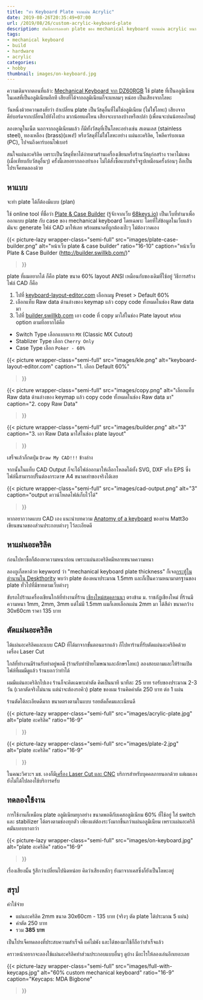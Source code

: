 ```yaml
---
title: "ทำ Keyboard Plate จากแผ่น Acrylic"
date: 2019-08-26T20:35:49+07:00
url: /2019/08/26/custom-acrylic-keyboard-plate
description: บันทึกการลองทำ plate ของ mechanical keyboard จากแผ่น acrylic หนา 2mm
tags:
- mechanical keyboard
- build
- hardware
- acrylic
categories:
- hobby
thumbnail: images/on-keyboard.jpg
---
```


ความเดิมจากตอนที่แล้ว: [Mechanical Keyboard จาก DZ60RGB](https://armno.in.th/2019/07/19/mechanical-keyboard-mark-6/)
ใช้ plate ที่เป็นอลูมิเนียม ในเคสที่เป็นอลูมิเนียมอีกที เสียงที่ได้จากอลูมิเนียมก็จะแหลมๆ หน่อย เป็นเสียงจากโลหะ

วันหนึ่งด้วยความสงสัยว่า ถ้าเปลี่ยน plate เป็นวัสดุอื่นที่ไม่ใช่อลูมิเนียม (ไม่ใช่โลหะ)
เสียงจากคีย์บอร์ดจากเปลี่ยนไปยังไงบ้าง มากน้อยแค่ไหน เสียงจะเบาลงบ้างหรือเปล่า (เพื่อนจะบ่นน้อยลงไหม)

ลองหาดูในเน็ต นอกจากอลูมิเนียมแล้ว ก็มีทั้งวัสดุที่เป็นโลหะอย่างเช่น สเตนเลส (stainless steel),
ทองเหลือง (brass)(แพง!) หรือวัสดุที่ไม่ใช่โลหะอย่าง แผ่นอะคริลิค, โพลีคาร์บอเนต (PC), ไปจนถึงคาร์บอนไฟเบอร์

สนใจแผ่นอะคริลิค เพราะเป็นวัสดุที่หาได้ง่ายตามร้านเครื่องเขียนหรือร้านวัสดุก่อสร้าง ราคาไม่แพง (เมื่อเทียบกับวัสดุอื่นๆ)
ครั้งนี้เลยอยากลองทำเอง ไม่ได้สั่งซื้อแบบสำเร็จรูปเหมือนครั้งก่อนๆ
ถือเป็นโปรเจ็คทดลองด้วย

## หาแบบ

จะทำ plate ได้ก็ต้องมีแบบ (plan)

ใช้ online tool ที่ชื่อว่า [Plate & Case Builder](http://builder.swillkb.com/) (รู้จักจากเว็บ [68keys.io](https://68keys.io/))
เป็นเว็บที่ทำมาเพื่อออกแบบ plate กับ case ของ mechanical keyboard โดยเฉพาะ
โดยที่ใส่ข้อมูลในเว็บแล้วมันจะ generate ไฟล์ CAD มาให้เลย พร้อมขนาดที่ถูกต้องเป๊ะๆ ไม่ต้องวาดเอง

{{< picture-lazy
  wrapper-class="semi-full"
  src="images/plate-case-builder.png"
  alt="หน้าเว็บ plate & case builder"
  ratio="16-10"
  caption="หน้าเว็บ Plate & Case Builder (http://builder.swillkb.com/)"
>}}

plate ที่ผมอยากได้ ก็คือ plate ขนาด 60% layout ANSI เหมือนกับของเดิมที่ใช้อยู่
วิธีการสร้างไฟล์ CAD ก็คือ

1. ไปที่ [keyboard-layout-editor.com](http://www.keyboard-layout-editor.com/#/) เลือกเมนู Preset > Default 60%
2. เลือกแท็บ Raw data ด้านล่างของ keymap แล้ว copy code ทั้งหมดในช่อง Raw data มา
3. ไปที่ [builder.swillkb.com](http://builder.swillkb.com/) เอา code ที่ copy มาใส่ในช่อง Plate layout พร้อม option ตามที่อยากได้คือ
  * Switch Type เลือกแบบแรก `MX` (Classic MX Cutout)
  * Stablizer Type เลือก `Cherry Only`
  * Case Type เลือก `Poker - 60%`

{{< picture
  wrapper-class="semi-full"
  src="images/kle.png"
  alt="keyboard-layout-editor.com"
  caption="1. เลือก Default 60%"
>}}

{{< picture
  wrapper-class="semi-full"
  src="images/copy.png"
  alt="เลือกแท็บ Raw data ด้านล่างของ keymap แล้ว copy code ทั้งหมดในช่อง Raw data มา"
  caption="2. copy Raw Data"
>}}

{{< picture
  wrapper-class="semi-full"
  src="images/builder.png"
  alt="3"
  caption="3. เอา Raw Data มาใส่ในช่อง plate layout"
>}}

เสร็จแล้วก็กดปุ่ม `Draw My CAD!!!` ข้างล่าง

จากนั้นในแท็บ CAD Output ก็จะได้ไฟล์ออกมาให้เลือกโหลดได้ทั้ง SVG, DXF หรือ EPS
ซึ่งไฟล์นี้สามารถปริ๊นต์ลงกระดาษ A4 ขนาดเท่าของจริงได้เลย

{{< picture
  wrapper-class="semi-full"
  src="images/cad-output.png"
  alt="3"
  caption="output ดาวน์โหลดไฟล์เก็บไว้ได้"
>}}

<p class="message--warning">
  หากอยากวาดแบบ CAD เอง แนะนำบทความ <a href="https://matt3o.com/anatomy-of-a-keyboard/" target="_blank" rel="noopener">Anatomy of a keyboard</a>
  ของท่าน Matt3o เขียนขนาดของส่วนประกอบต่างๆ ไว้ละเอียดดี
</p>

## หาแผ่นอะคริลิค

ก่อนไปหาซื้อก็ต้องหาความหนาก่อน เพราะแผ่นอะคริลิคมีหลายขนาดความหนา

ลองกูเกิ้ลหาด้วย keyword ว่า "mechanical keyboard plate thickness"
ก็เจอ[กระทู้ในตำนานใน Deskthority](https://deskthority.net/viewtopic.php?f=7&t=5761&start=)
พบว่า plate ต้องหนาประมาณ 1.5mm และก็เป็นความหนามาตรฐานของ plate ทั่วไปที่มีขายตามเว็บต่างๆ

ขับรถไปร้านเครื่องเขียนใกล้ที่ทำงานที่ร้าน [เชียงใหม่สมุดลานนา](https://goo.gl/maps/axqByJHXpj6cjDrU9) ตรงข้าม ม. ราชภัฏเชียงใหม่
ที่ร้านมีความหนา 1mm, 2mm, 3mm แต่ไม่มี 1.5mm ผมก็เลยเลือกแผ่น 2mm มา ได้สีดำ
ขนาดกว้าง 30x60cm ราคา 135 บาท

## ตัดแผ่นอะคริลิค

ได้แผ่นอะคริลิคและแบบ CAD ที่ได้มาจากขั้นตอนแรกแล้ว ก็ไปหาร้านที่รับตัดแผ่นอะคริลิคด้วยเครื่อง Laser Cut

ใกล้ที่ทำงานมีร้านรับทำอยู่พอดี (ร้านรับทำป้ายโฆษณาและอักษรโลหะ) ลองสอบถามและให้ร้านเปิดไฟล์ที่ผมมีดูแล้ว ร้านบอกว่าทำได้

ผมมีแผ่นอะคริลิกไปเอง ร้านก็จะคิดเฉพาะค่าตัด คิดเป็นนาที นาทีละ 25 บาท
รอรับของประมาณ 2-3 วัน (เวลาตัดจริงไม่นาน แต่น่าจะต้องรอคิว)
plate ของผม ร้านคิดค่าตัด 250 บาท ต่อ 1 แผ่น

ร้านตัดได้ละเอียดดีมาก ขนาดตรงตามในแบบ รอยตัดก็คมและเนียนดี

{{< picture-lazy
  wrapper-class="semi-full"
  src="images/acrylic-plate.jpg"
  alt="plate อะคริลิค"
  ratio="16-9"
>}}

{{< picture-lazy
  wrapper-class="semi-full"
  src="images/plate-2.jpg"
  alt="plate อะคริลิค"
  ratio="16-9"
>}}

<p class="message--warning">
  ในคณะวิศวะฯ มช. เองก็มี<a href="http://me.eng.cmu.ac.th/new/?page_id=608">เครื่อง Laser Cut และ CNC</a> บริการสำหรับบุคคลภายนอกด้วย แต่ผมเองยังไม่ได้ไปลองใช้บริการครับ
</p>


## ทดลองใช้งาน

การใช้งานก็เหมือน plate อลูมิเนียมทุกอย่าง ขนาดพอดีกับเคสอลูมิเนียม 60% ที่ใช้อยู่
ใส่ switch และ stabilizer ได้ตรงตามช่องทุกตัว
เพียงแต่ต้องระวังมากขึ้นกว่าแผ่นอลูมิเนียม เพราะแผ่นอะคริลิคมันบอบบางกว่า

{{< picture-lazy
  wrapper-class="semi-full"
  src="images/on-keyboard.jpg"
  alt="plate อะคริลิค"
  ratio="16-9"
>}}

เรื่องเสียงนั้น รู้สึกว่าเปลี่ยนไปนิดหน่อย คิดว่าเสียงหลักๆ ยังมาจากเคสซึ่งก็ยังเป็นโลหะอยู่

## สรุป

ค่าใช้จ่าย

- แผ่นอะคริลิค 2mm ขนาด 30x60cm - 135 บาท (จริงๆ ตัด plate ได้ประมาณ 5 แผ่น)
- ค่าตัด 250 บาท
- รวม **385 บาท**

เป็นโปรเจ็คทดลองที่ประสบความสำเร็จดี แค่ไม่พัง และได้ของมาใช้ก็ถือว่าสำเร็จแล้ว

คราวหน้าอยากจะลองใช้แผ่นอะคริลิคทำส่วนประกอบแบบอื่นๆ ดูบ้าง
มีอะไรให้ลองเล่นอีกเยอะเลย

{{< picture-lazy
  wrapper-class="semi-full"
  src="images/full-with-keycaps.jpg"
  alt="60% custom mechanical keyboard"
  ratio="16-9"
  caption="Keycaps: MDA Bigbone"
>}}
